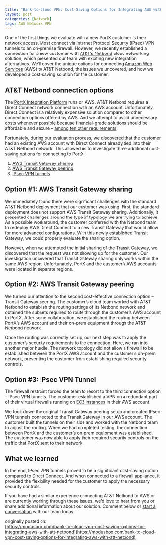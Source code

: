 ```yaml
---
title: "Bank-to-Cloud VPN: Cost-Saving Options for Integrating AWS with AT&T Netbond"
layout: post
categories: [Network]
tags: AWS Network VPN
---
```

One of the first things we evaluate with a new PortX customer is their network access. Most connect via Internet Protocol Security (IPsec) VPN tunnels to an on-premise firewall. However, we recently established a connection for a new customer with [AT&T’s Netbond](https://www.business.att.com/products/netbond.html) cloud networking solution, which presented our team with exciting new integration alternatives. We’ll cover the unique options for connecting [Amazon Web Services](https://aws.amazon.com) (AWS) to AT&T Netbond, the issues we uncovered, and how we developed a cost-saving solution for the customer.

## AT&T Netbond connection options
The [PortX Integration Platform](https://modusbox.com/portx-platform) runs on AWS. AT&T Netbond requires a Direct Connect network connection with an AWS account. Unfortunately, Direct Connect is a relatively expensive solution compared to other connection options offered by AWS. And we attempt to avoid unnecessary costs whenever possible because financial-grade solutions should be affordable and secure – [among ten other requirements](https://modusbox.com/six-software-design-principles-that-make-portx-a-financial-grade-integration-platform). 

Fortunately, during our evaluation process, we discovered that the customer had an existing AWS account with Direct Connect already tied into their AT&T Netbond network. This allowed us to investigate three additional cost-saving options for connecting to PortX:

1. [AWS Transit Gateway sharing](https://docs.aws.amazon.com/vpc/latest/tgw/transit-gateway-share.html)
2. [AWS Transit Gateway peering](https://docs.aws.amazon.com/vpc/latest/tgw/tgw-peering.html)
3. [IPsec VPN tunnels](https://docs.aws.amazon.com/vpn/latest/s2svpn/VPC_VPN.html)

## Option #1: AWS Transit Gateway sharing
We immediately found there were significant challenges with the standard AT&T Netbond deployment that our customer was using. First, the standard deployment does not support AWS Transit Gateway sharing. Additionally, it presented challenges around the type of typology we are trying to achieve. As a possible workaround, the customer conferred with the Netbond team to redeploy AWS Direct Connect to a new Transit Gateway that would allow for more advanced configurations. With this newly established Transit Gateway, we could properly evaluate the sharing option. 

However, when we attempted the initial sharing of the Transit Gateway, we discovered that the request was not showing up for the customer. Our investigation uncovered that Transit Gateway sharing only works within the same AWS region. Unfortunately, PortX and the customer’s AWS accounts were located in separate regions. 

## Option #2: AWS Transit Gateway peering
We turned our attention to the second cost-effective connection option – Transit Gateway peering. The customer’s cloud team worked with AT&T Netbond to establish the routing settings of its Netbond network and obtained the subnets required to route through the customer’s AWS account to PortX. After some collaboration, we established the routing between PortX’s AWS account and their on-prem equipment through the AT&T Netbond network. 

Once the routing was correctly set up, our next step was to apply the customer’s security requirements to the connection. Here, we ran into another major hurdle. The network topology did not allow a firewall to be established between the PortX AWS account and the customer’s on-prem network, preventing the customer from establishing required security controls. 

## Option #3: IPsec VPN Tunnel
The firewall restraint forced the team to resort to the third connection option – IPsec VPN tunnels. The customer established a VPN on a redundant part of their virtual firewalls running on [EC2 instances](https://aws.amazon.com/ec2/?ec2-whats-new.sort-by=item.additionalFields.postDateTime&ec2-whats-new.sort-order=desc) in their AWS account. 

We took down the original Transit Gateway peering setup and created IPsec VPN tunnels connected to the Transit Gateway in our AWS account. The customer built the tunnels on their side and worked with the Netbond team to adjust the routing. When we had completed testing, the connection between PortX and the customer’s on-prem equipment was established. The customer was now able to apply their required security controls on the traffic that PortX sent to their network. 

## What we learned
In the end, IPsec VPN tunnels proved to be a significant cost-saving option compared to Direct Connect. And when connected to a firewall appliance, it provided the flexibility needed for the customer to apply the necessary security controls.

If you have had a similar experience connecting AT&T Netbond to AWS or are currently working through these issues, we’d love to hear from you or share additional information about our solution. Comment below or [start a conversation](https://modusbox.com/contact-us/) with our team today.

originally posted on:\
[https://modusbox.com/bank-to-cloud-vpn-cost-saving-options-for-integrating-aws-with-att-netbond](https://modusbox.com/bank-to-cloud-vpn-cost-saving-options-for-integrating-aws-with-att-netbond)
